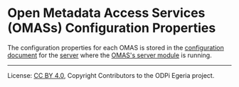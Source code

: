 <!-- SPDX-License-Identifier: CC-BY-4.0 -->
<!-- Copyright Contributors to the ODPi Egeria project. -->

# Open Metadata Access Services (OMASs) Configuration Properties

The configuration properties for each OMAS is stored in the
[configuration document]() for the 
[server](../../../../../open-metadata-publication/website/omag-server) where the
[OMAS's server module](../client-server/omas-server-module.md) is running.




----
License: [CC BY 4.0](https://creativecommons.org/licenses/by/4.0/),
Copyright Contributors to the ODPi Egeria project.